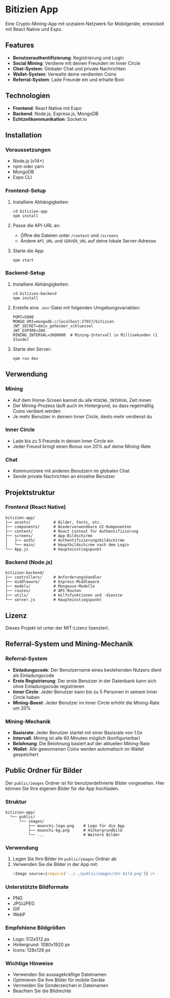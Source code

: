 # Bitizien App

Eine Crypto-Mining-App mit sozialem Netzwerk für Mobilgeräte, entwickelt mit React Native und Expo.

## Features

- **Benutzerauthentifizierung**: Registrierung und Login
- **Social Mining**: Verdiene mit deinen Freunden im Inner Circle
- **Chat-System**: Globaler Chat und private Nachrichten
- **Wallet-System**: Verwalte deine verdienten Coins
- **Referral-System**: Lade Freunde ein und erhalte Boni

## Technologien

- **Frontend**: React Native mit Expo
- **Backend**: Node.js, Express.js, MongoDB
- **Echtzeitkommunikation**: Socket.io

## Installation

### Voraussetzungen

- Node.js (v14+)
- npm oder yarn
- MongoDB
- Expo CLI

### Frontend-Setup

1. Installiere Abhängigkeiten:
   ```
   cd bitizien-app
   npm install
   ```

2. Passe die API-URL an:
   - Öffne die Dateien unter `/context` und `/screens`
   - Ändere `API_URL` und `SERVER_URL` auf deine lokale Server-Adresse

3. Starte die App:
   ```
   npm start
   ```

### Backend-Setup

1. Installiere Abhängigkeiten:
   ```
   cd bitizien-backend
   npm install
   ```

2. Erstelle eine `.env`-Datei mit folgenden Umgebungsvariablen:
   ```
   PORT=5000
   MONGO_URI=mongodb://localhost:27017/bitizien
   JWT_SECRET=dein_geheimer_schluessel
   JWT_EXPIRE=30d
   MINING_INTERVAL=3600000  # Mining-Intervall in Millisekunden (1 Stunde)
   ```

3. Starte den Server:
   ```
   npm run dev
   ```

## Verwendung

### Mining

- Auf dem Home-Screen kannst du alle `MINING_INTERVAL` Zeit minen
- Der Mining-Prozess läuft auch im Hintergrund, so dass regelmäßig Coins verdient werden
- Je mehr Benutzer in deinem Inner Circle, desto mehr verdienst du

### Inner Circle

- Lade bis zu 5 Freunde in deinen Inner Circle ein
- Jeder Freund bringt einen Bonus von 20% auf deine Mining-Rate

### Chat

- Kommuniziere mit anderen Benutzern im globalen Chat
- Sende private Nachrichten an einzelne Benutzer

## Projektstruktur

### Frontend (React Native)

```
bitizien-app/
├── assets/          # Bilder, Fonts, etc.
├── components/      # Wiederverwendbare UI-Komponenten
├── context/         # React Context für Authentifizierung
├── screens/         # App-Bildschirme
│   ├── auth/        # Authentifizierungsbildschirme
│   └── main/        # Hauptbildschirme nach dem Login
└── App.js           # Haupteinstiegspunkt
```

### Backend (Node.js)

```
bitizien-backend/
├── controllers/     # Anforderungshandler
├── middleware/      # Express-Middleware
├── models/          # Mongoose-Modelle
├── routes/          # API-Routen
├── utils/           # Hilfsfunktionen und -dienste
└── server.js        # Haupteinstiegspunkt
```

## Lizenz

Dieses Projekt ist unter der MIT-Lizenz lizenziert.

## Referral-System und Mining-Mechanik

### Referral-System
- **Einladungscode**: Der Benutzername eines bestehenden Nutzers dient als Einladungscode
- **Erste Registrierung**: Der erste Benutzer in der Datenbank kann sich ohne Einladungscode registrieren
- **Inner Circle**: Jeder Benutzer kann bis zu 5 Personen in seinem Inner Circle haben
- **Mining-Boost**: Jeder Benutzer im Inner Circle erhöht die Mining-Rate um 20%

### Mining-Mechanik
- **Basisrate**: Jeder Benutzer startet mit einer Basisrate von 1.0x
- **Intervall**: Mining ist alle 60 Minuten möglich (konfigurierbar)
- **Belohnung**: Die Belohnung basiert auf der aktuellen Mining-Rate
- **Wallet**: Alle gewonnenen Coins werden automatisch im Wallet gespeichert

## Public Ordner für Bilder

Der `public/images` Ordner ist für benutzerdefinierte Bilder vorgesehen. Hier können Sie Ihre eigenen Bilder für die App hochladen.

### Struktur

```
bitizien-app/
  └── public/
      └── images/
          ├── moonchi-logo.png    # Logo für die App
          ├── moonchi-bg.png      # Hintergrundbild
          └── ...                 # Weitere Bilder
```

### Verwendung

1. Legen Sie Ihre Bilder im `public/images` Ordner ab
2. Verwenden Sie die Bilder in der App mit:
   ```javascript
   <Image source={require('../../public/images/ihr-bild.png')} />
   ```

### Unterstützte Bildformate

- PNG
- JPG/JPEG
- GIF
- WebP

### Empfohlene Bildgrößen

- Logo: 512x512 px
- Hintergrund: 1080x1920 px
- Icons: 128x128 px

### Wichtige Hinweise

- Verwenden Sie aussagekräftige Dateinamen
- Optimieren Sie Ihre Bilder für mobile Geräte
- Vermeiden Sie Sonderzeichen in Dateinamen
- Beachten Sie die Bildrechte
